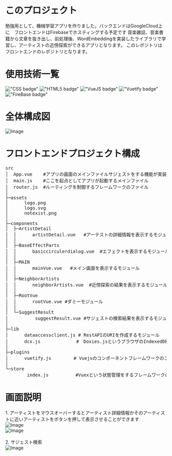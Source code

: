 # このプロジェクト
勉強用として、機械学習アプリを作りました。バックエンドはGoogleCloud上に　フロントエンドはFirebaseでホスティングする予定です
音楽雑誌、音楽書籍から文章を抜き出し、前処理後、WordEmbeddingを実装したライブラリで学習し、アーティストの近傍探索ができるアプリとなります。
このレポジトリはフロントエンドのレポジトリとなります。




# 使用技術一覧
!["CSS badge"](https://img.shields.io/badge/-CSS3-1572B6.svg?logo=css3&style=flat)
!["HTML5 badge"](https://img.shields.io/badge/-HTML5-1572B6.svg?logo=html5&style=flat)
!["VueJS badge"](https://img.shields.io/badge/-Vuejs-1572B6.svg?logo=vuedotjs&style=flat)
!["Vuetify badge"](https://img.shields.io/badge/-Vuetify-1572B6.svg?logo=vuetify&style=flat)
!["FireBase badge"](https://img.shields.io/badge/-Firebase-1572B6.svg?logo=firebase&style=flat)

# 全体構成図

![Image](https://github.com/user-attachments/assets/5f8a8bd6-809f-4aa2-8ae9-60ad02371267)



# フロントエンドプロジェクト構成

<pre>
src
│  App.vue    #アプリの画面のメインファイルサジェストをする機能が実装されている
│  main.js    #ここを起点としてアプリが起動するメインファイル
│  router.js  #ルーティングを制御するフレームワークのファイル
│  
├─assets
│      logo.png
│      logo.svg
│      notexist.png
│      
├─components
│  ├─ArtistDetail
│  │      artistDetail.vue   #アーテストの詳細情報を表示するモジュール
│  │      
│  ├─BaseEffectParts
│  │      basiccirculerdialog.vue  #エフェクトを表示するモジュール
│  │      
│  ├─MAIN
│  │      mainVue.vue   #メイン画面を表示するモジュール
│  │      
│  ├─NeighborArtists
│  │      neighborArtists.vue  #近傍探索の結果を表示するモジュール
│  │      
│  ├─RootVue
│  │      rootVue.vue #ダミーモジュール
│  │      
│  └─SuggestResult
│          suggestResult.vue #サジェストの検索結果を表示するモジュール
│          
├─lib
│      dataaccessclient.js # RestAPIのURIを作成するモジュール
│      dcx.js　　　　　　　　#　Doxies.jsというブラウザのIndexedDBを操作するモジュール
│      
├─plugins
│      vuetify.js　　　　　# Vuejsのコンポーネントフレームワークのコアファイル
│      
└─store
        index.js          #Vuexという状態管理をするフレームワークの設定ファイル
</pre>

# 画面説明
1\. アーティストをマウスオーバーするとアーティスト詳細情報かそのアーティストに近いアーティストをボタンを押して表示させることができます</br>
![Image](https://github.com/user-attachments/assets/2b60c655-d550-40e6-a5ac-ac6e6a6001af)</br>
![Image](https://github.com/user-attachments/assets/ee331dcc-d53c-42ff-ad2d-78c9ca65163b)</br>
</br>
2\. サジェスト検索</br>
![Image](https://github.com/user-attachments/assets/decc291e-41c8-43ff-b8bb-e6fdf86314ca)
